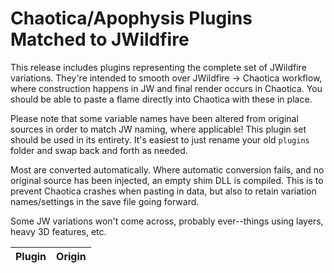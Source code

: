 
# Chaotica/Apophysis Plugins Matched to JWildfire
This release includes plugins representing the complete set of JWildfire variations.  They're intended to smooth over JWildfire -> Chaotica workflow, where construction happens in JW and final render occurs in Chaotica.  You should be able to paste a flame directly into Chaotica with these in place.

Please note that some variable names have been altered from original sources in order to match JW naming, where applicable!  This plugin set should be used in its entirety.  It's easiest to just rename your old `plugins` folder and swap back and forth as needed.

Most are converted automatically.  Where automatic conversion fails, and no original source has been injected, an empty shim DLL is compiled.  This is to prevent Chaotica crashes when pasting in data, but also to retain variation names/settings in the save file going forward.

Some JW variations won't come across, probably ever--things using layers, heavy 3D features, etc.

|Plugin  | Origin  |
|--|--|